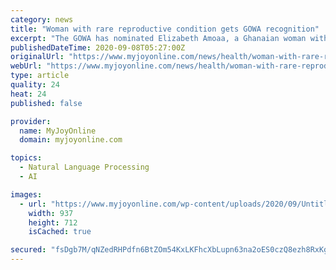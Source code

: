 ```yaml
---
category: news
title: "Woman with rare reproductive condition gets GOWA recognition"
excerpt: "The GOWA has nominated Elizabeth Amoaa, a Ghanaian woman with a rare Uterus Didelphys and other reproductive health issues for its 2020 awards."
publishedDateTime: 2020-09-08T05:27:00Z
originalUrl: "https://www.myjoyonline.com/news/health/woman-with-rare-reproductive-condition-gets-gowa-recognition/"
webUrl: "https://www.myjoyonline.com/news/health/woman-with-rare-reproductive-condition-gets-gowa-recognition/"
type: article
quality: 24
heat: 24
published: false

provider:
  name: MyJoyOnline
  domain: myjoyonline.com

topics:
  - Natural Language Processing
  - AI

images:
  - url: "https://www.myjoyonline.com/wp-content/uploads/2020/09/Untitled-1-4.png"
    width: 937
    height: 712
    isCached: true

secured: "fsDgb7M/qNZedRHPdfn6BtZOm54KxLKFhcXbLupn63na2oES0czQ8ezh8RxKg5e5d9Cu//7vg45q+3xJDb2oYMqU3FK2Scz/dWfH/S5Z/l85roiQUcS3inixzlxTUM53uHYQ6sg5sHq0WF9IH+SK58GPfVKE2E0TkRp7nMavnwCxJu3Il1GvwXCv9xhLX91oiRtMbJt9OiVH27oYC3v002/Y8pntvUegHVwpYLZMAdfPLtOnjrBezAH5MpITSy2PPjnFWU70kqvPqVpMdgLaHrjz1HdcMvvSujYKUs7yPycPdflgp101RN7SRJdwK3C5dbJ27K0pxCamGcuFmJuj46QHmbQMz9wOHt7zPk3kWVk=;NeiPaUmxdGw6XVX48i6eoA=="
---
```


